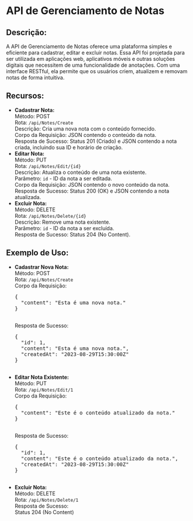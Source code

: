 <!DOCTYPE html>
<html lang="en">
<head>
<meta charset="UTF-8">
<meta name="viewport" content="width=device-width, initial-scale=1.0">
<title>API de Gerenciamento de Notas</title>
</head>
<body>
  <h1>API de Gerenciamento de Notas</h1>

  <h2>Descrição:</h2>
  <p>
    A API de Gerenciamento de Notas oferece uma plataforma simples e eficiente para cadastrar, editar e excluir notas. Essa API foi projetada para ser utilizada em aplicações web, aplicativos móveis e outras soluções digitais que necessitem de uma funcionalidade de anotações. Com uma interface RESTful, ela permite que os usuários criem, atualizem e removam notas de forma intuitiva.
  </p>

  <h2>Recursos:</h2>
  <ul>
    <li>
      <strong>Cadastrar Nota:</strong><br>
      Método: POST<br>
      Rota: <code>/api/Notes/Create</code><br>
      Descrição: Cria uma nova nota com o conteúdo fornecido.<br>
      Corpo da Requisição: JSON contendo o conteúdo da nota.<br>
      Resposta de Sucesso: Status 201 (Criado) e JSON contendo a nota criada, incluindo sua ID e horário de criação.
    </li>
    <li>
      <strong>Editar Nota:</strong><br>
      Método: PUT<br>
      Rota: <code>/api/Notes/Edit/{id}</code><br>
      Descrição: Atualiza o conteúdo de uma nota existente.<br>
      Parâmetro: <code>id</code> - ID da nota a ser editada.<br>
      Corpo da Requisição: JSON contendo o novo conteúdo da nota.<br>
      Resposta de Sucesso: Status 200 (OK) e JSON contendo a nota atualizada.
    </li>
    <li>
      <strong>Excluir Nota:</strong><br>
      Método: DELETE<br>
      Rota: <code>/api/Notes/Delete/{id}</code><br>
      Descrição: Remove uma nota existente.<br>
      Parâmetro: <code>id</code> - ID da nota a ser excluída.<br>
      Resposta de Sucesso: Status 204 (No Content).
    </li>
  </ul>

  <h2>Exemplo de Uso:</h2>
  <ul>
    <li>
      <strong>Cadastrar Nova Nota:</strong><br>
      Método: POST<br>
      Rota: <code>/api/Notes/Create</code><br>
      Corpo da Requisição:<br>
      <pre>
{
  "content": "Esta é uma nova nota."
}
      </pre>
      Resposta de Sucesso:<br>
      <pre>
{
  "id": 1,
  "content": "Esta é uma nova nota.",
  "createdAt": "2023-08-29T15:30:00Z"
}
      </pre>
    </li>
    <li>
      <strong>Editar Nota Existente:</strong><br>
      Método: PUT<br>
      Rota: <code>/api/Notes/Edit/1</code><br>
      Corpo da Requisição:<br>
      <pre>
{
  "content": "Este é o conteúdo atualizado da nota."
}
      </pre>
      Resposta de Sucesso:<br>
      <pre>
{
  "id": 1,
  "content": "Este é o conteúdo atualizado da nota.",
  "createdAt": "2023-08-29T15:30:00Z"
}
      </pre>
    </li>
    <li>
      <strong>Excluir Nota:</strong><br>
      Método: DELETE<br>
      Rota: <code>/api/Notes/Delete/1</code><br>
      Resposta de Sucesso:<br>
      Status 204 (No Content)
    </li>
  </ul>
</body>
</html>
